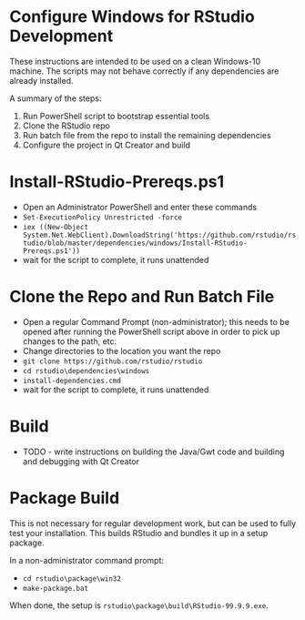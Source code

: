 Configure Windows for RStudio Development
=============================================================================

These instructions are intended to be used on a clean Windows-10 machine. The
scripts may not behave correctly if any dependencies are already installed.

A summary of the steps:

1. Run PowerShell script to bootstrap essential tools
2. Clone the RStudio repo
3. Run batch file from the repo to install the remaining dependencies
4. Configure the project in Qt Creator and build

Install-RStudio-Prereqs.ps1
=============================================================================
- Open an Administrator PowerShell and enter these commands
- `Set-ExecutionPolicy Unrestricted -force`
- `iex ((New-Object System.Net.WebClient).DownloadString('https://github.com/rstudio/rstudio/blob/master/dependencies/windows/Install-RStudio-Prereqs.ps1'))` 
- wait for the script to complete, it runs unattended

Clone the Repo and Run Batch File
=============================================================================
- Open a regular Command Prompt (non-administrator); this needs to be opened after running the PowerShell script above in order to pick up changes to the path, etc.
- Change directories to the location you want the repo
- `git clone https://github.com/rstudio/rstudio`
- `cd rstudio\dependencies\windows`
- `install-dependencies.cmd`
- wait for the script to complete, it runs unattended

Build
=============================================================================
- TODO - write instructions on building the Java/Gwt code and building and debugging with Qt Creator

Package Build
=============================================================================
This is not necessary for regular development work, but can be used to fully test your installation. This builds RStudio and bundles it up in a setup package.

In a non-administrator command prompt:
- `cd rstudio\package\win32`
- `make-package.bat`

When done, the setup is `rstudio\package\build\RStudio-99.9.9.exe`.

